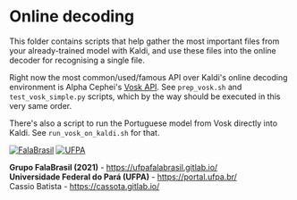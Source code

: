 # Online decoding

This folder contains scripts that help gather the most important files from
your already-trained model with Kaldi, and use these files into the online
decoder for recognising a single file.

Right now the most common/used/famous API over Kaldi's online decoding
environment is Alpha Cephei's [Vosk API][1]. See `prep_vosk.sh` and
`test_vosk_simple.py` scripts, which by the way should be executed in this very
same order.

There's also a script to run the Portuguese model from Vosk directly into
Kaldi. See `run_vosk_on_kaldi.sh` for that.


[1]: https://github.com/alphacep/vosk-api 


[![FalaBrasil](https://gitlab.com/falabrasil/avatars/-/raw/main/logo_fb_git_footer.png)](https://ufpafalabrasil.gitlab.io/ "Visite o site do Grupo FalaBrasil") [![UFPA](https://gitlab.com/falabrasil/avatars/-/raw/main/logo_ufpa_git_footer.png)](https://portal.ufpa.br/ "Visite o site da UFPA")

__Grupo FalaBrasil (2021)__ - https://ufpafalabrasil.gitlab.io/      
__Universidade Federal do Pará (UFPA)__ - https://portal.ufpa.br/     
Cassio Batista - https://cassota.gitlab.io/    
